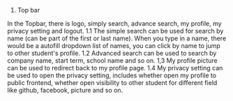 1. Top bar

In the Topbar, there is logo, simply search, advance search, my profile, my privacy setting and logout. 
1.1
The simple search can be used for search by name (can be part of the first or last name). When you type in a name, there would be a autofill dropdown list of names, you can click by name to jump to other student's profile. 
1.2
Advanced search can be used to search by company name, start term, school name and so on. 
1,3
My profile picture can be used to redirect back to my profile page. 
1.4
My privacy setting can be used to open the privacy setting, includes whether open my profile to public frontend, whether open visibility to other student for different field like github, facebook, picture and so on.

